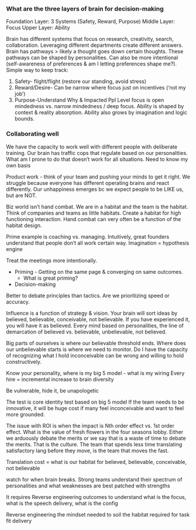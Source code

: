 
### What are the three layers of brain for decision-making
Foundation Layer: 3 Systems (Safety, Reward, Purpose)
Middle Layer: Focus
Upper Layer: Ability

Brain has different systems that focus on research, creativity, search, collaboration. Leveraging different departments create different answers. Brain has pathways > likely a thought goes down certain thoughts. These pathways can be shaped by personalities. Can also be more intentional (self-awareness of preferences & am I letting preferences shape me?). Simple way to keep track: 
1. Safety- flight/flight (restore our standing, avoid stress)
2. Reward/Desire- Can be narrow where focus just on incentives (‘not my job’)
3. Purpose-Understand Why & Impacted Ppl
Level focus is open mindedness vs. narrow mindedness / deep focus. Ability is shaped by context & reality absorption. Ability also grows by imagination and logic bounds. 

### Collaborating well
We have the capacity to work well with different people with deliberate training. Our brain has traffic cops that regulate based on our personalities. What am I prone to do that doesn’t work for all situations. Need to know my own basis 

Product work - think of your team and pushing your minds to get it right. 
We struggle because everyone has different operating brains and react differently. Our unhappiness emerges bc we expect people to be LIKE us, but are NOT. 

Biz world isn’t hand combat. We are in a habitat and the team is the habitat. Think of companies and teams as little habitats. Create a habitat for high functioning interaction. Hand combat can very often be a function of the habitat design. 

Prime example is coaching vs. managing. Intuitively, great founders understand that people don’t all work certain way. Imagination = hypothesis engine

Treat the meetings more intentionally. 
- Priming - Getting on the same page & converging on same outcomes. 
	- What is great priming?
- Decision-making

Better to debate principles than tactics. Are we prioritizing speed or accuracy. 

Influence is a function of strategy & vision. Your brain will sort ideas by believed, believable, conceivable, not believable. If you have experienced it, you will have it as believed. Every mind based on personalities, the line of demarcation of believed vs. believable, unbelievable, not believed. 

Big parts of ourselves is where our believable threshold ends. Where does our unbelievable starts is where we need to monitor. Do I have the capacity of recognizing what I hold inconceivable can be wrong and willing to hold constructively. 

Know your personality, where is my big 5 model - what is my wiring
Every hire = incremental increase to brain diversity

Be vulnerable, hide it, be unapologetic

The test is core identity test based on big 5 model
If the team needs to be innovative, it will be huge cost if many feel inconceivable and want to feel more grounded. 

The issue with ROI is when the impact is Nth order effect vs. 1st order effect. What is the value of fresh flowers in the four seasons lobby. Either we arduously debate the merits or we say that is a waste of time to debate the merits. That is the culture. The team that spends less time translating satisfactory lang before they move, is the team that moves the fast. 

Translation cost = what is our habitat for believed, believable, conceivable, not believable 

watch for when brain breaks. Strong teams understand their spectrum of personalities and what weaknesses are best patched with strengths 

It requires 
Reverse engineering outcomes to understand what is the focus, what is the speech delivery, what is the config 

Reverse engineering the mindset needed to soil the habitat required for task fit delivery

